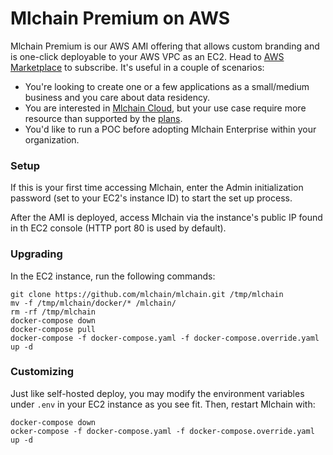# Mlchain Premium on AWS

Mlchain Premium is our AWS AMI offering that allows custom branding and is one-click deployable to your AWS VPC as an EC2. Head to [AWS Marketplace](https://aws.amazon.com/marketplace/pp/prodview-t22mebxzwjhu6) to subscribe. It's useful in a couple of scenarios:

* You're looking to create one or a few applications as a small/medium business and you care about data residency.
* You are interested in [Mlchain Cloud](cloud.md), but your use case require more resource than supported by the [plans](https://mlchain.khulnasoft.com/pricing).
* You'd like to run a POC before adopting Mlchain Enterprise within your organization.

### Setup

If this is your first time accessing Mlchain, enter the Admin initialization password (set to your EC2's instance ID) to start the set up process.

After the AMI is deployed, access Mlchain via the instance's public IP found in th EC2 console (HTTP port 80 is used by default).

### Upgrading&#x20;

In the EC2 instance, run the following commands:&#x20;

```
git clone https://github.com/mlchain/mlchain.git /tmp/mlchain
mv -f /tmp/mlchain/docker/* /mlchain/
rm -rf /tmp/mlchain
docker-compose down
docker-compose pull
docker-compose -f docker-compose.yaml -f docker-compose.override.yaml up -d
```

### Customizing

Just like self-hosted deploy, you may modify the environment variables under `.env` in your EC2 instance as you see fit. Then, restart Mlchain with:

```
docker-compose down
ocker-compose -f docker-compose.yaml -f docker-compose.override.yaml up -d
```

